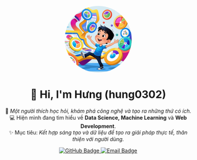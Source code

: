 <p align="center">
  <img src="https://github.com/hung0302/hung0302/blob/main/ava%20nen.png" alt="Avatar of Hưng" width="180" style="border-radius:50%;"/>
</p>

<h1 align="center">👋 Hi, I'm Hưng (hung0302)</h1>

<p align="center">
  🌱 <em>Một người thích học hỏi, khám phá công nghệ và tạo ra những thứ có ích.</em><br>
  💻 Hiện mình đang tìm hiểu về <strong>Data Science, Machine Learning</strong> và <strong>Web Development</strong>.<br>
  ✨ Mục tiêu: <em>Kết hợp sáng tạo và dữ liệu để tạo ra giải pháp thực tế, thân thiện với người dùng.</em>
</p>

<p align="center">
  <a href="https://github.com/hung0302">
    <img src="https://img.shields.io/badge/GitHub-hung0302-black?style=flat-square&logo=github" alt="GitHub Badge"/>
  </a>
  <a href="mailto:vhungy302@gmail.com">
    <img src="https://img.shields.io/badge/Email-vhungy302@gmail.com-F48703?style=flat-square&logo=gmail&logoColor=white" alt="Email Badge"/>
  </a>
</p>
